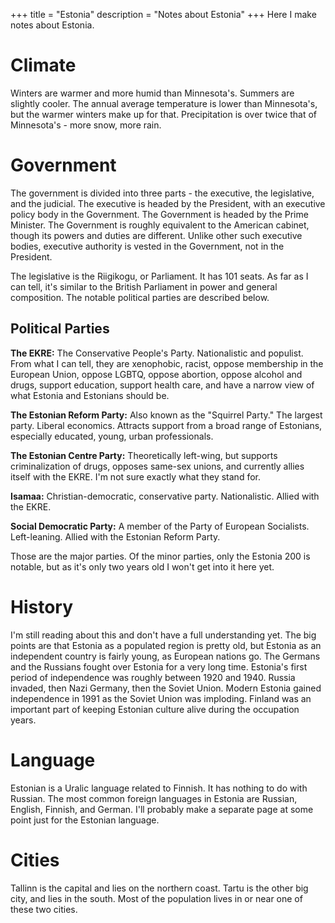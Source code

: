 +++
title = "Estonia"
description = "Notes about Estonia"
+++
Here I make notes about Estonia.

# Climate

Winters are warmer and more humid than Minnesota's. Summers are slightly cooler. The annual average temperature is lower than Minnesota's, but the warmer winters make up for that. Precipitation is over twice that of Minnesota's - more snow, more rain.

# Government

The government is divided into three parts - the executive, the legislative, and the judicial. The executive is headed by the President, with an executive policy body in the Government. The Government is headed by the Prime Minister. The Government is roughly equivalent to the American cabinet, though its powers and duties are different. Unlike other such executive bodies, executive authority is vested in the Government, not in the President.

The legislative is the Riigikogu, or Parliament. It has 101 seats. As far as I can tell, it's similar to the British Parliament in power and general composition. The notable political parties are described below.

## Political Parties

**The EKRE:** The Conservative People's Party. Nationalistic and populist. From what I can tell, they are xenophobic, racist, oppose membership in the European Union, oppose LGBTQ, oppose abortion, oppose alcohol and drugs, support education, support health care, and have a narrow view of what Estonia and Estonians should be.

**The Estonian Reform Party:** Also known as the "Squirrel Party." The largest party. Liberal economics. Attracts support from a broad range of Estonians, especially educated, young, urban professionals.

**The Estonian Centre Party:** Theoretically left-wing, but supports criminalization of drugs, opposes same-sex unions, and currently allies itself with the EKRE. I'm not sure exactly what they stand for.

**Isamaa:** Christian-democratic, conservative party. Nationalistic. Allied with the EKRE. 

**Social Democratic Party:** A member of the Party of European Socialists. Left-leaning. Allied with the Estonian Reform Party.

Those are the major parties. Of the minor parties, only the Estonia 200 is notable, but as it's only two years old I won't get into it here yet.

# History

I'm still reading about this and don't have a full understanding yet. The big points are that Estonia as a populated region is pretty old, but Estonia as an independent country is fairly young, as European nations go. The Germans and the Russians fought over Estonia for a very long time. Estonia's first period of independence was roughly between 1920 and 1940. Russia invaded, then Nazi Germany, then the Soviet Union. Modern Estonia gained independence in 1991 as the Soviet Union was imploding. Finland was an important part of keeping Estonian culture alive during the occupation years.

# Language

Estonian is a Uralic language related to Finnish. It has nothing to do with Russian. The most common foreign languages in Estonia are Russian, English, Finnish, and German. I'll probably make a separate page at some point just for the Estonian language.

# Cities

Tallinn is the capital and lies on the northern coast. Tartu is the other big city, and lies in the south. Most of the population lives in or near one of these two cities.
